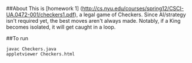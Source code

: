 
##About
This is [homework 1] (http://cs.nyu.edu/courses/spring12/CSCI-UA.0472-001/checkers1.pdf), a legal game of Checkers.  Since AI/strategy isn't required yet, the best moves aren't always made.  Notably, if a King becomes isolated, it will get caught in a loop.  


##To run
````
javac Checkers.java
appletviewer Checkers.html
````
